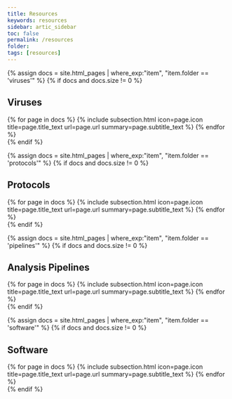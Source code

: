 ```yaml
---
title: Resources
keywords: resources
sidebar: artic_sidebar
toc: false
permalink: /resources
folder:
tags: [resources]
---
```


{% assign docs = site.html_pages | where_exp:"item", "item.folder == 'viruses'" %}
{% if docs and docs.size != 0 %}
<div class="row">
    <div class="col-lg-12">
        <h2 class="page-header">Viruses</h2>
    </div>
    {% for page in docs %}
        {% include subsection.html icon=page.icon title=page.title_text url=page.url summary=page.subtitle_text %}
    {% endfor %}
</div>
{% endif %}

{% assign docs = site.html_pages | where_exp:"item", "item.folder == 'protocols'" %}
{% if docs and docs.size != 0 %}
<div class="row">
    <div class="col-lg-12">
        <h2 class="page-header">Protocols</h2>
    </div>
    {% for page in docs %}
    {% include subsection.html icon=page.icon title=page.title_text url=page.url summary=page.subtitle_text %}
    {% endfor %}
</div>
{% endif %}

{% assign docs = site.html_pages | where_exp:"item", "item.folder == 'pipelines'" %}
{% if docs and docs.size != 0 %}
<div class="row">
    <div class="col-lg-12">
        <h2 class="page-header">Analysis Pipelines</h2>
    </div>
    {% for page in docs %}
    {% include subsection.html icon=page.icon title=page.title_text url=page.url summary=page.subtitle_text %}
    {% endfor %}
</div>
{% endif %}

{% assign docs = site.html_pages | where_exp:"item", "item.folder == 'software'" %}
{% if docs and docs.size != 0 %}
<div class="row">
    <div class="col-lg-12">
        <h2 class="page-header">Software</h2>
    </div>
    {% for page in docs %}
    {% include subsection.html icon=page.icon title=page.title_text url=page.url summary=page.subtitle_text %}
    {% endfor %}
</div>
{% endif %}


<!-- {% include links.html %} -->
